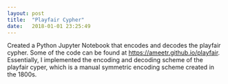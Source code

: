 ```yaml
---
layout: post
title:  "Playfair Cypher"
date:   2018-01-01 23:25:49
---
```



Created a Python Jupyter Notebook that encodes and decodes the playfair cypher. Some of the code can be found at https://ameetr.github.io/playfair. Essentially, I implemented the encoding and decoding scheme of the playfair cyper, which is a manual symmetric encoding scheme created in the 1800s. 
